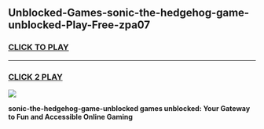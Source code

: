 
## Unblocked-Games-sonic-the-hedgehog-game-unblocked-Play-Free-zpa07
<h3>
<a href="https://premium76.site?title=sonic-the-hedgehog-game-unblocked&ref=19M">CLICK TO PLAY</a></h3>
<hr>

<h3>
<a href="https://premium76.site?title=sonic-the-hedgehog-game-unblocked&ref=19M">CLICK 2 PLAY</a>
  
</h3>

<a href="https://premium76.site?title=sonic-the-hedgehog-game-unblocked&ref=19M"><img src="https://clearcache.store/games.png"></a>


**sonic-the-hedgehog-game-unblocked games unblocked: Your Gateway to Fun and Accessible Online Gaming**

